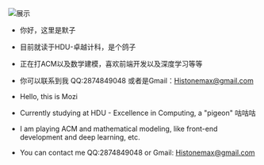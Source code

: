 ![展示](https://s4.ax1x.com/2022/01/26/7bj6Vf.jpg)

- 你好，这里是默子
- 目前就读于HDU-卓越计科，是个鸽子
- 正在打ACM以及数学建模，喜欢前端开发以及深度学习等等
- 你可以联系到我 QQ:2874849048 或者是Gmail：Histonemax@gmail.com

- Hello, this is Mozi
- Currently studying at HDU - Excellence in Computing, a "pigeon" 咕咕咕
- I am playing ACM and mathematical modeling, like front-end development and deep learning, etc.
- You can contact me QQ:2874849048 or Gmail: Histonemax@gmail.com

